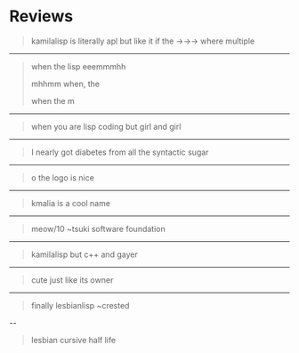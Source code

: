 
# Reviews

> kamilalisp is literally apl but like it if the →→→ where multiple

---

> when the lisp eeemmmhh
>
> mhhmm when, the
> 
> when the m

---

> when you are lisp coding but girl and girl

---

> I nearly got diabetes from all the syntactic sugar

---

> o the logo is nice

---

> kmalia is a cool name

---

> meow/10 ~tsuki software foundation

---

> kamilalisp but c++ and gayer

---

> cute just like its owner

---

> finally lesbianlisp ~crested

--

> lesbian cursive half life

